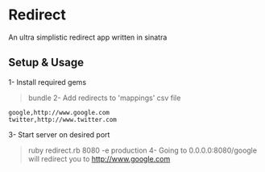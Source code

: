 Redirect
=====

An ultra simplistic redirect app written in sinatra

## Setup & Usage
1- Install required gems
> bundle
2- Add redirects to 'mappings' csv file
```
google,http://www.google.com
twitter,http://www.twitter.com
```
3- Start server on desired port
> ruby redirect.rb 8080 -e production
4- Going to 0.0.0.0:8080/google will redirect you to http://www.google.com
